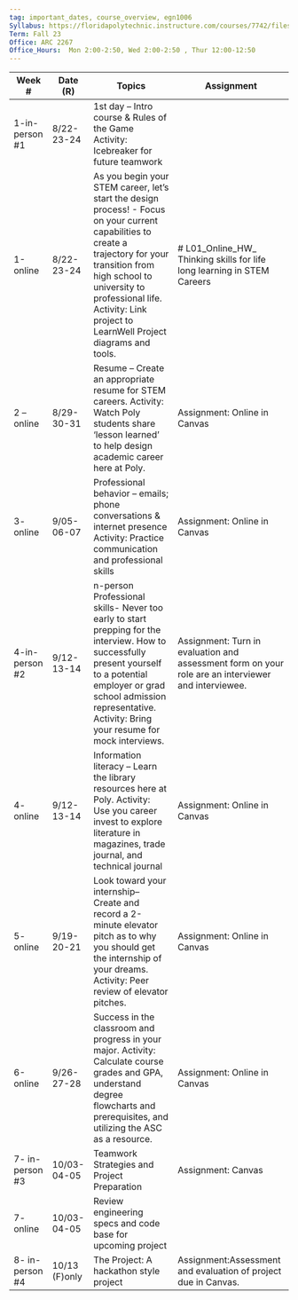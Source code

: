 ```yaml
---
tag: important_dates, course_overview, egn1006
Syllabus: https://floridapolytechnic.instructure.com/courses/7742/files/5874440?module_item_id=428435
Term: Fall 23
Office: ARC 2267
Office_Hours:  Mon 2:00-2:50, Wed 2:00-2:50 , Thur 12:00-12:50 
---
```








| Week #          | Date (R)    | Topics                                                                                                                                                                                                                                                              | Assignment                                                                                          |
| --------------- | ----------- | ------------------------------------------------------------------------------------------------------------------------------------------------------------------------------------------------------------------------------------------------------------------- | --------------------------------------------------------------------------------------------------- |
| 1-in-person #1  | 8/22-23-24  | 1st day – Intro course & Rules of the Game Activity: Icebreaker for future teamwork                                                                                                                                                                                 |                                                                                                     |
| 1-online        | 8/22-23-24  | As you begin your STEM career, let’s start the design process! - Focus on your current capabilities to create a trajectory for your transition from high school to university to professional life. Activity: Link project to LearnWell Project diagrams and tools. | # L01_Online_HW_ Thinking skills for life long learning in STEM Careers                             |
| 2 – online      | 8/29-30-31  | Resume – Create an appropriate resume for STEM careers. Activity: Watch Poly students share ‘lesson learned’ to help design academic career here at Poly.                                                                                                           | Assignment: Online in Canvas                                                                        |
| 3- online       | 9/05-06-07  | Professional behavior – emails; phone conversations & internet presence  Activity: Practice communication and professional skills                                                                                                                                   | Assignment: Online in Canvas                                                                        |
| 4-in-person #2  | 9/12-13-14  | n-person Professional skills- Never too early to start prepping for the interview. How to successfully present yourself to a potential employer or grad school admission representative. Activity: Bring your resume for mock interviews.                           | Assignment: Turn in evaluation and assessment form on your role are an interviewer and interviewee. |
| 4- online       | 9/12-13-14  | Information literacy – Learn the library resources here at Poly. Activity: Use you career invest to explore literature in magazines, trade journal, and technical journal                                                                                           | Assignment: Online in Canvas                                                                        |
| 5- online       | 9/19-20-21  | Look toward your internship– Create and record a 2-minute elevator pitch as to why you should get the internship of your dreams. Activity: Peer review of elevator pitches.                                                                                         | Assignment: Online in Canvas                                                                        |
| 6-online        | 9/26-27-28  | Success in the classroom and progress in your major. Activity: Calculate course grades and GPA, understand degree flowcharts and prerequisites, and utilizing the ASC as a resource.                                                                                | Assignment: Online in Canvas                                                                        |
| 7- in-person #3 | 10/03-04-05 | Teamwork Strategies and Project Preparation                                                                                                                                                                                                                         | Assignment: Canvas                                                                                  |
| 7- online       | 10/03-04-05 | Review engineering specs and code base for upcoming project                                                                                                                                                                                                         |                                                                                                     |
| 8- in-person #4|10/13 (F)only|The Project:  A hackathon style project|Assignment:Assessment and evaluation of project due in Canvas.|
